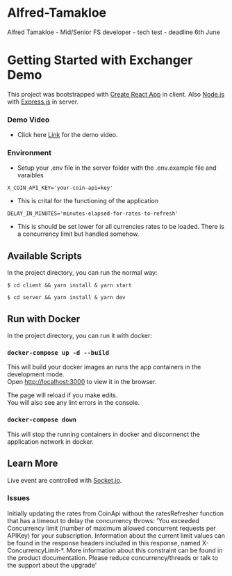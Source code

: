 # Alfred-Tamakloe
Alfred Tamakloe - Mid/Senior FS developer - tech test - deadline 6th June 

# Getting Started with Exchanger Demo

This project was bootstrapped with [Create React App](https://github.com/facebook/create-react-app) in client.
Also [Node.js](https://nodejs.org/en/) with [Express.js](https://expressjs.com/) in server.


### Demo Video

- Click here [Link](https://www.loom.com/share/13cfeefed4c941e8a5ecb19b448549fb) for the demo video. 


### Environment

- Setup your .env file in the server folder with the .env.example file and varaibles
```
X_COIN_API_KEY='your-coin-api=key'
```
- This is crital for the functioning of the application
```
DELAY_IN_MINUTES='minutes-elapsed-for-rates-to-refresh'
```
- This is should be set lower for all currencies rates to be loaded. There is a concurrency limit but handled somehow.


## Available Scripts

In the project directory, you can run the normal way:
```
$ cd client && yarn install & yarn start
```
```
$ cd server && yarn install & yarn dev
```

## Run with Docker
In the project directory, you can run it with docker:

### `docker-compose up -d --build`


This will build your docker images an runs the app containers in the development mode.\
Open [http://localhost:3000](http://localhost:3000) to view it in the browser.

The page will reload if you make edits.\
You will also see any lint errors in the console.

### `docker-compose down`

This will stop the running containers in docker and disconnenct the application network in docker.



## Learn More

Live event are controlled with [Socket.io](https://socket.io/).

### Issues

Initially updating the rates from CoinApi without the ratesRefresher function that has a timeout to delay the concurrency throws: 'You exceeded Concurrency limit (number of maximum allowed concurrent requests per APIKey) for your subscription. Information about the current limit values can be found in the response headers included in this response, named X-ConcurrencyLimit-*. More information about this constraint can be found in the product documentation. Please reduce concurrency/threads or talk to the support about the upgrade'

